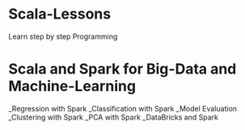 # Scala-Lessons
Learn step by step Programming

# Scala and Spark for Big-Data and Machine-Learning
_Regression with Spark
_Classification with Spark
_Model Evaluation
_Clustering with Spark
_PCA with Spark
_DataBricks and Spark
